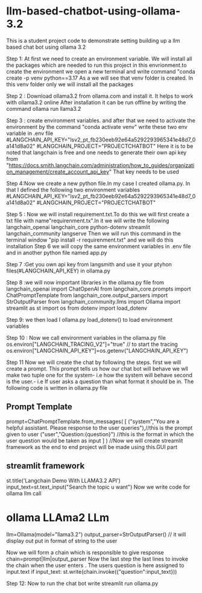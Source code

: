 # llm-based-chatbot-using-ollama-3.2
This is a student project code  to demonstrate setting building up a llm based chat bot using ollama 3.2

Step 1: At first we need to create an environment variable. We will install all the packages which are needed to run this project in this envrionment.to create the environment we open a new terminal and write command 
"conda create -p venv python==3.17
As a we will see that venv folder is created. In this venv folder only we will install all the packages

 Step 2 : Download ollama3.2 from ollama.com and install it. It helps to work with ollama3.2 online
After installation it can be run offline 
by writing the command
ollama run llama3.2

Step 3 : create environment variables. and after that we need to activate the environment by the command
"conda activate venv"
write these two env variable in .env file
#LANGCHAIN_API_KEY="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"
#LANGCHAIN_PROJECT="PROJECTCHATBOT"
 Here it is to be noted that langchain is free and one needs to generate their own api key from 
"https://docs.smith.langchain.com/administration/how_to_guides/organization_management/create_account_api_key"
That key needs to be used

Step 4:Now we create a new python file.In my case I created ollama.py. In that I defined the following two environment variables
#LANGCHAIN_API_KEY="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"
#LANGCHAIN_PROJECT="PROJECTCHATBOT"

Step 5 : Now we will install requirement.txt.To do this we will first create a txt file with name"requirenment.tx".In it we will write the following
langchain_openai 
langchain_core
python-dotenv
streamlit
langchain_community
langserve
 Then we will run this command in the terminal window
	"pip install -r requirenment.txt"
 and we will do this installation
Step 6 we will copy the same environment variables in .env file and in another python file named app.py

Step 7 :Get you own api key from langsmith and use it your ptyhon files(#LANGCHAIN_API_KEY) in ollama.py

Step 8 :we will now important libraries in the ollama.py file
from langchain_openai import ChatOpenAI
from langchain_core.prompts import ChatPromptTemplate
from langchain_core.output_parsers import StrOutputParser
from langchain_community.llms import Ollama
import streamlit as st
import os
from dotenv import load_dotenv

Step 9: we then load I ollama.py
load_dotenv() 
to load environment variables

Step 10 : Now we call environment variables in the ollama.py file
os.environ["LANGCHAIN_TRACING_V2"]="true" // to start the tracing
os.environ["LANGCHAIN_API_KEY"]=os.getenv("LANGCHAIN_API_KEY")

Step 11 Now we will create the chat by following the steps.
first we will create a prompt. This prompt tells us how our chat bot will behave
we wll make two tuple
one for the system- i.e how the system will behave
second is the user.- i.e If user asks a question than what format it should be in. The following code is written in ollama.py file

## Prompt Template

prompt=ChatPromptTemplate.from_messages(
    [
        ("system","You are a helpful assistant. Please response to the user queries"),//this is the prompt  given to user
        ("user","Question:{question}") //this is the format in which the user question would be taken as input 
    ]
)
//Now we will create streamlit framework as the end to end project will be made using this.GUI part

## streamlit framework

st.title('Langchain Demo With LLAMA3.2 API')
input_text=st.text_input("Search the topic u want")
Now we write code for ollama llm call
# ollama LLAma2 LLm 
llm=Ollama(model="llama3.2")
output_parser=StrOutputParser() // it will display out put in format of string to the user


Now we will form a chain which is responsible to give response
chain=prompt|llm|output_parser
 Now the last step 
the last lines to invoke the chain when the user enters . The users question is here assigned to input.text
if input_text:
    st.write(chain.invoke({"question":input_text}))

Step 12: Now to run the chat bot write
streamlit run ollama.py
